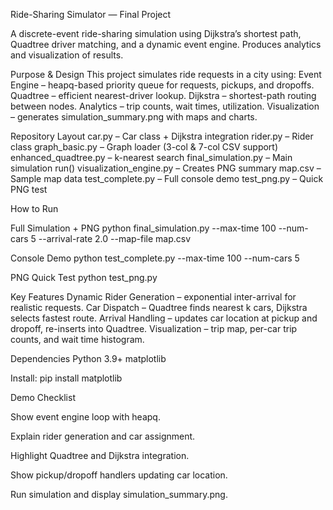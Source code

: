 Ride-Sharing Simulator — Final Project

A discrete-event ride-sharing simulation using Dijkstra’s shortest path, Quadtree driver matching, and a dynamic event engine. Produces analytics and visualization of results.

Purpose & Design
This project simulates ride requests in a city using:
Event Engine – heapq-based priority queue for requests, pickups, and dropoffs.
Quadtree – efficient nearest-driver lookup.
Dijkstra – shortest-path routing between nodes.
Analytics – trip counts, wait times, utilization.
Visualization – generates simulation_summary.png with maps and charts.

Repository Layout
car.py – Car class + Dijkstra integration
rider.py – Rider class
graph_basic.py – Graph loader (3-col & 7-col CSV support)
enhanced_quadtree.py – k-nearest search
final_simulation.py – Main simulation run()
visualization_engine.py – Creates PNG summary
map.csv – Sample map data
test_complete.py – Full console demo
test_png.py – Quick PNG test

How to Run

Full Simulation + PNG
python final_simulation.py --max-time 100 --num-cars 5 --arrival-rate 2.0 --map-file map.csv

Console Demo
python test_complete.py --max-time 100 --num-cars 5

PNG Quick Test
python test_png.py

Key Features
Dynamic Rider Generation – exponential inter-arrival for realistic requests.
Car Dispatch – Quadtree finds nearest k cars, Dijkstra selects fastest route.
Arrival Handling – updates car location at pickup and dropoff, re-inserts into Quadtree.
Visualization – trip map, per-car trip counts, and wait time histogram.

Dependencies
Python 3.9+
matplotlib

Install:
pip install matplotlib

Demo Checklist

Show event engine loop with heapq.

Explain rider generation and car assignment.

Highlight Quadtree and Dijkstra integration.

Show pickup/dropoff handlers updating car location.

Run simulation and display simulation_summary.png.
